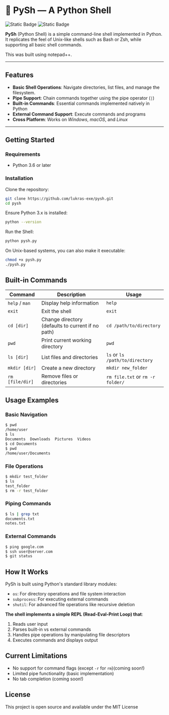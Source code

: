 # 🐍 PySh — A Python Shell

![Static Badge](https://img.shields.io/badge/Language-Python-blue) 
![Static Badge](https://img.shields.io/badge/License-MIT-green)

**PySh** (Python Shell) is a simple command-line shell implemented in Python. It replicates the feel of Unix-like shells such as Bash or Zsh, while supporting all basic shell commands. 



This was built using notepad++.

---

## Features

-  **Basic Shell Operations**: Navigate directories, list files, and manage the filesystem.
- **Pipe Support**: Chain commands together using the pipe operator (`|`)
- **Built-in Commands**: Essential commands implemented natively in Python
- **External Command Support**: Execute commands and programs
-  **Cross Platform**: Works on *Windows*, *macOS*, and *Linux*

---

## Getting Started

### Requirements

- Python 3.6 or later

###  Installation

Clone the repository:

```bash
git clone https://github.com/lukras-exe/pysh.git
cd pysh
```

Ensure Python 3.x is installed:
```bash
python --version
```

Run the Shell:
```bash
python pysh.py
```
On Unix-based systems, you can also make it executable:
```bash
chmod +x pysh.py
./pysh.py
```
## Built-in Commands

| Command | Description | Usage |
|---------|-------------|--------|
| `help` / `man` | Display help information | `help` |
| `exit` | Exit the shell | `exit` |
| `cd [dir]` | Change directory (defaults to current if no path) | `cd /path/to/directory` |
| `pwd` | Print current working directory | `pwd` |
| `ls [dir]` | List files and directories | `ls` or `ls /path/to/directory` |
| `mkdir [dir]` | Create a new directory | `mkdir new_folder` |
| `rm [file/dir]` | Remove files or directories | `rm file.txt` or `rm -r folder/` |

## Usage Examples
### Basic Navigation
```bash
$ pwd
/home/user
$ ls
Documents  Downloads  Pictures  Videos
$ cd Documents
$ pwd
/home/user/Documents
```
### File Operations
```bash
$ mkdir test_folder
$ ls 
test_folder
$ rm -r test_folder
```
### Piping Commands
```bash
$ ls | grep txt
documents.txt
notes.txt
```

### External Commands
```bash
$ ping google.com
$ ssh user@server.com
$ git status
```

## How It Works
PySh is built using Python's standard library modules:
- `os`: For directory operations and file system interaction
- `subprocess`: For executing external commands
- `shutil`: For advanced file operations like recursive deletion

**The shell implements a simple REPL (Read-Eval-Print Loop) that**:
1. Reads user input
2. Parses built-in vs external commands
3. Handles pipe operations by manipulating file descriptors
4. Executes commands and displays output

## Current Limitations
- No support for command flags (except `-r` for `rm`)(coming soon!)
- Limited pipe functionality (basic implementation)
- No tab completion (coming soon!)

## License
This project is open source and available under the MIT License
